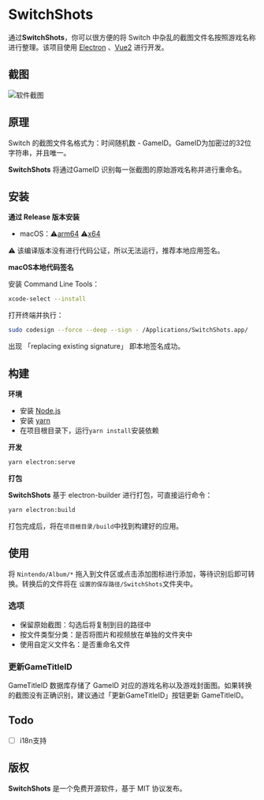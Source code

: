 # SwitchShots

通过**SwitchShots**，你可以很方便的将 Switch 中杂乱的截图文件名按照游戏名称进行整理。该项目使用 [Electron](http://electron.atom.io/) 、[Vue2](https://vuejs.org/) 进行开发。

## 截图

![软件截图](https://raw.githubusercontent.com/mayuko2012/SwitchShots/master/screenshots/screenshots_windows.png)

## 原理

Switch 的截图文件名格式为：时间随机数 - GameID。GameID为加密过的32位字符串，并且唯一。

**SwitchShots** 将通过GameID 识别每一张截图的原始游戏名称并进行重命名。

## 安装

**通过 Release 版本安装**

- macOS：⚠️[arm64](https://github.com/mayuko2012/SwitchShots/releases/download/v0.2.3/SwitchShots-0.2.3-darwin-arm64.dmg)  ⚠️[x64](https://github.com/mayuko2012/SwitchShots/releases/download/v0.2.3/SwitchShots-0.2.3-darwin-x64.dmg)

⚠️ 该编译版本没有进行代码公证，所以无法运行，推荐本地应用签名。

**macOS本地代码签名**

安装 Command Line Tools：

```bash
xcode-select --install
```

打开终端并执行：

```bash
sudo codesign --force --deep --sign - /Applications/SwitchShots.app/
```

出现 「replacing existing signature」 即本地签名成功。

## 构建

**环境**

- 安装 [Node.js](https://nodejs.org/en/)
- 安装 [yarn](https://yarn.bootcss.com/)
- 在项目根目录下，运行`yarn install`安装依赖

**开发**

```bash
yarn electron:serve
```

**打包**

**SwitchShots** 基于 electron-builder 进行打包，可直接运行命令：

```bash
yarn electron:build
```

打包完成后，将在`项目根目录/build`中找到构建好的应用。

## 使用

将 `Nintendo/Album/*` 拖入到文件区或点击添加图标进行添加，等待识别后即可转换。转换后的文件将在 `设置的保存路径/SwitchShots`文件夹中。

### 选项

- 保留原始截图：勾选后将复制到目的路径中
- 按文件类型分类：是否将图片和视频放在单独的文件夹中
- 使用自定义文件名：是否重命名文件

### 更新GameTitleID

GameTitleID 数据库存储了 GameID 对应的游戏名称以及游戏封面图。如果转换的截图没有正确识别，建议通过「更新GameTitleID」按钮更新 GameTitleID。

## Todo

- [ ] i18n支持

## 版权

**SwitchShots** 是一个免费开源软件，基于 MIT 协议发布。
